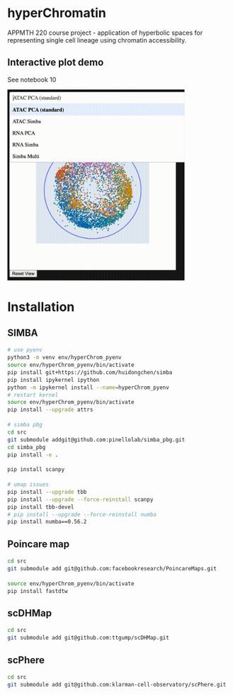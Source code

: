 # hyperChromatin

APPMTH 220 course project - application of hyperbolic spaces for representing single cell lineage using chromatin accessibility.

## Interactive plot demo
See notebook 10

<img src="https://github.com/cchu70/hyperChromatin/raw/main/interactive_poincare_ball.gif" width="400"/>

# Installation

## SIMBA
```bash
# use pyenv
python3 -m venv env/hyperChrom_pyenv
source env/hyperChrom_pyenv/bin/activate
pip install git+https://github.com/huidongchen/simba
pip install ipykernel ipython
python -m ipykernel install --name=hyperChrom_pyenv
# restart kernel
source env/hyperChrom_pyenv/bin/activate
pip install --upgrade attrs

# simba pbg
cd src
git submodule addgit@github.com:pinellolab/simba_pbg.git
cd simba_pbg
pip install -e .

pip install scanpy

# umap issues
pip install --upgrade tbb
pip install --upgrade --force-reinstall scanpy
pip install tbb-devel
# pip install --upgrade --force-reinstall numba
pip install numba==0.56.2
```

## Poincare map
```bash
cd src
git submodule add git@github.com:facebookresearch/PoincareMaps.git

source env/hyperChrom_pyenv/bin/activate
pip install fastdtw
```

## scDHMap

```bash
cd src
git submodule add git@github.com:ttgump/scDHMap.git
```

## scPhere

```bash
cd src
git submodule add git@github.com:klarman-cell-observatory/scPhere.git
```
